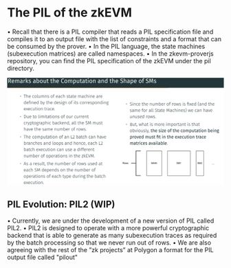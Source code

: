 
# The PIL of the zkEVM

•	Recall that there is a PIL compiler that reads a PIL specification file and compiles it to an output file with the list of constraints and a format that can be consumed by the prover.
•	In the PIL language, the state machines (subexecution matrices) are called namespaces.
•	In the zkevm-proverjs repository, you can find the PIL specification of the zkEVM under the pil directory.


![alt text](image-3.png)

## PIL Evolution: PIL2 (WIP)

•	Currently, we are under the development of a new version of PIL called PIL2.
•	PIL2 is designed to operate with a more powerful cryptographic backend that is able to generate as many subexecution traces as required by the batch processing so that we never run out of rows.
•	We are also agreeing with the rest of the ”zk projects” at Polygon a format for the PIL output file called "pilout"
